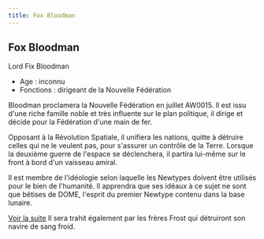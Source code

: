 ```yaml
---
title: Fox Bloodman
---
```


Fox Bloodman
------------

Lord Fix Bloodman  
- Age : inconnu  
- Fonctions : dirigeant de la Nouvelle Fédération


Bloodman proclamera la Nouvelle Fédération en juillet AW0015. Il est issu d'une riche famille noble et très influente sur le plan politique, il dirige et décide pour la Fédération d'une main de fer.


Opposant à la Révolution Spatiale, il unifiera les nations, quitte à détruire celles qui ne le veulent pas, pour s'assurer un contrôle de la Terre. Lorsque la deuxième guerre de l'espace se déclenchera, il partira lui-même sur le front à bord d'un vaisseau amiral.


Il est membre de l'idéologie selon laquelle les Newtypes doivent être utilisés pour le bien de l'humanité. Il apprendra que ses idéaux à ce sujet ne sont que bêtises de DOME, l'esprit du premier Newtype contenu dans la base lunaire.


[Voir la suite](javascript:spoiler();)
Il sera trahit également par les frères Frost qui détruiront son navire de sang froid.


